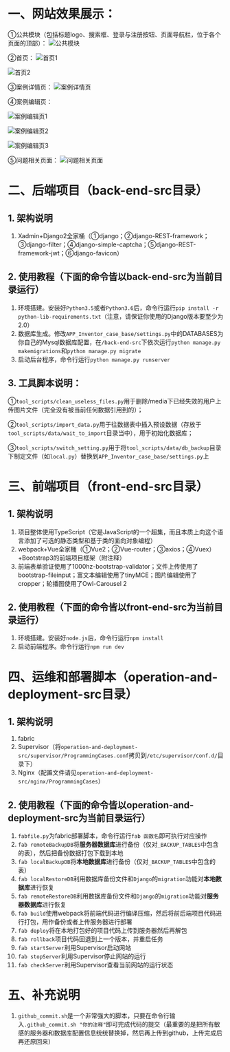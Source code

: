 # 一、网站效果展示：
①公共模块（包括标题logo、搜索框、登录与注册按钮、页面导航栏，位于各个页面的顶部）：
 ![公共模块](https://github.com/gh877916059/drf-Vue-website/raw/master/pictures/公共模块.png)
 
②首页：
 ![首页1](https://img-blog.csdn.net/20180521012115797?watermark/2/text/aHR0cHM6Ly9ibG9nLmNzZG4ubmV0L2dnXzE4ODI2MDc1MTU3/font/5a6L5L2T/fontsize/400/fill/I0JBQkFCMA==/dissolve/70)
 
![首页2](https://img-blog.csdn.net/20180521012201797?watermark/2/text/aHR0cHM6Ly9ibG9nLmNzZG4ubmV0L2dnXzE4ODI2MDc1MTU3/font/5a6L5L2T/fontsize/400/fill/I0JBQkFCMA==/dissolve/70)

③案例详情页：
 ![案例详情页](https://img-blog.csdn.net/20180521012232479?watermark/2/text/aHR0cHM6Ly9ibG9nLmNzZG4ubmV0L2dnXzE4ODI2MDc1MTU3/font/5a6L5L2T/fontsize/400/fill/I0JBQkFCMA==/dissolve/70)

④案例编辑页：
 
![案例编辑页1](https://img-blog.csdn.net/201805210122553?watermark/2/text/aHR0cHM6Ly9ibG9nLmNzZG4ubmV0L2dnXzE4ODI2MDc1MTU3/font/5a6L5L2T/fontsize/400/fill/I0JBQkFCMA==/dissolve/70)
 
![案例编辑页2](https://img-blog.csdn.net/20180521012326144?watermark/2/text/aHR0cHM6Ly9ibG9nLmNzZG4ubmV0L2dnXzE4ODI2MDc1MTU3/font/5a6L5L2T/fontsize/400/fill/I0JBQkFCMA==/dissolve/70)
 
 ![案例编辑页3](https://img-blog.csdn.net/20180521012354620?watermark/2/text/aHR0cHM6Ly9ibG9nLmNzZG4ubmV0L2dnXzE4ODI2MDc1MTU3/font/5a6L5L2T/fontsize/400/fill/I0JBQkFCMA==/dissolve/70)

⑤问题相关页面：
 ![问题相关页面](https://img-blog.csdn.net/20180521012425925?watermark/2/text/aHR0cHM6Ly9ibG9nLmNzZG4ubmV0L2dnXzE4ODI2MDc1MTU3/font/5a6L5L2T/fontsize/400/fill/I0JBQkFCMA==/dissolve/70)

# 二、后端项目（back-end-src目录）

## 1. 架构说明

1. Xadmin+Django2全家桶（①django；②django-REST-framework；③django-filter；④django-simple-captcha；⑤django-REST-framework-jwt；⑥django-favicon）

## 2. 使用教程（下面的命令皆以back-end-src为当前目录运行）

1. 环境搭建。安装好`Python3.5`或者`Python3.6`后，命令行运行`pip install -r python-lib-requirements.txt`（注意，请保证你使用的Django版本要至少为2.0）
2. 数据库生成。修改`APP_Inventor_case_base/settings.py`中的DATABASES为你自己的Mysql数据库配置，在`/back-end-src`下依次运行`python manage.py makemigrations`和`python manage.py migrate`
3. 启动后台程序，命令行运行`python manage.py runserver`

## 3. 工具脚本说明：

①`tool_scripts/clean_useless_files.py`用于删除/media下已经失效的用户上传图片文件（完全没有被当前任何数据引用到的）；

②`tool_scripts/import_data.py`用于往数据表中插入预设数据（存放于`tool_scripts/data/wait_to_import`目录当中），用于初始化数据库；

③`tool_scripts/switch_setting.py`用于将`tool_scripts/data/db_backup`目录下制定文件（如`local.py`）替换到`APP_Inventor_case_base/settings.py`上

# 三、前端项目（front-end-src目录）

## 1. 架构说明

1. 项目整体使用TypeScript（它是JavaScript的一个超集，而且本质上向这个语言添加了可选的静态类型和基于类的面向对象编程）
2. webpack+Vue全家桶（①Vue2；②Vue-router；③axios；④Vuex）+Bootstrap3的前端项目框架（附注释）
3. 前端表单验证使用了1000hz-bootstrap-validator；文件上传使用了bootstrap-fileinput；富文本编辑使用了tinyMCE；图片编辑使用了cropper；轮播图使用了Owl-Carousel 2

## 2. 使用教程（下面的命令皆以front-end-src为当前目录运行）

1. 环境搭建。安装好`node.js`后，命令行运行`npm install`
2. 启动前端程序。命令行运行`npm run dev`

# 四、运维和部署脚本（operation-and-deployment-src目录）

## 1. 架构说明

1. fabric
2. Supervisor（将`operation-and-deployment-src/supervisor/ProgrammingCases.conf`拷贝到`/etc/supervisor/conf.d/`目录下）
3. ​Nginx（配置文件请见`operation-and-deployment-src/nginx/ProgrammingCases`）

## 2. 使用教程（下面的命令皆以operation-and-deployment-src为当前目录运行）

1. `fabfile.py`为fabric部署脚本，命令行运行`fab 函数名`即可执行对应操作
2. `fab remoteBackupDB`将**服务器数据库**进行备份（仅对`_BACKUP_TABLES`中包含的表），然后把备份数据打包下载到本地
3. `fab localBackupDB`将**本地数据库**进行备份（仅对`_BACKUP_TABLES`中包含的表）
4. `fab localRestoreDB`利用数据库备份文件和`Django`的`migration`功能对**本地数据库**进行恢复
5. `fab remoteRestoreDB`利用数据库备份文件和`Django`的`migration`功能对**服务器数据库**进行恢复
6. `fab build`使用webpack将前端代码进行编译压缩，然后将前后端项目代码进行打包，用作备份或者上传服务器进行部署
7. `fab deploy`将在本地打包好的项目代码上传到服务器然后再解包
8. `fab rollback`项目代码回退到上一个版本，并重启任务
9. `fab startServer`利用Supervisor启动网站
10. `fab stopServer`利用Supervisor停止网站的运行
11. `fab checkServer`利用Supervisor查看当前网站的运行状态

# 五、补充说明

1. `github_commit.sh`是一个非常强大的脚本，只要在命令行输入`.github_commit.sh "你的注释"`即可完成代码的提交（最重要的是把所有敏感的服务器和数据库配置信息统统替换掉，然后再上传到github，上传完成后再还原回来）
